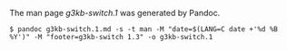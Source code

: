 The man page *g3kb-switch.1* was generated by Pandoc.

```ShellSession
$ pandoc g3kb-switch.1.md -s -t man -M "date=$(LANG=C date +'%d %B %Y')" -M "footer=g3kb-switch 1.3" -o g3kb-switch.1
```

